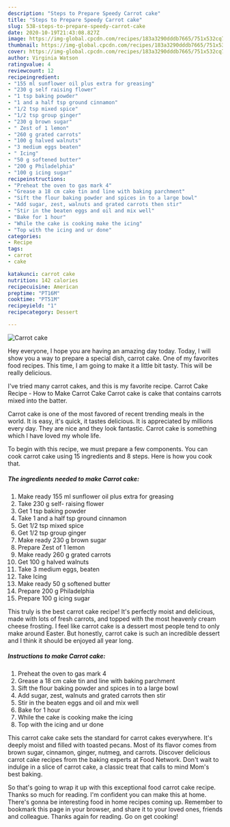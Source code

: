 ```yaml
---
description: "Steps to Prepare Speedy Carrot cake"
title: "Steps to Prepare Speedy Carrot cake"
slug: 538-steps-to-prepare-speedy-carrot-cake
date: 2020-10-19T21:43:08.827Z
image: https://img-global.cpcdn.com/recipes/183a3290dddb7665/751x532cq70/carrot-cake-recipe-main-photo.jpg
thumbnail: https://img-global.cpcdn.com/recipes/183a3290dddb7665/751x532cq70/carrot-cake-recipe-main-photo.jpg
cover: https://img-global.cpcdn.com/recipes/183a3290dddb7665/751x532cq70/carrot-cake-recipe-main-photo.jpg
author: Virginia Watson
ratingvalue: 4
reviewcount: 12
recipeingredient:
- "155 ml sunflower oil plus extra for greasing"
- "230 g self raising flower"
- "1 tsp baking powder"
- "1 and a half tsp ground cinnamon"
- "1/2 tsp mixed spice"
- "1/2 tsp group ginger"
- "230 g brown sugar"
- " Zest of 1 lemon"
- "260 g grated carrots"
- "100 g halved walnuts"
- "3 medium eggs beaten"
- " Icing"
- "50 g softened butter"
- "200 g Philadelphia"
- "100 g icing sugar"
recipeinstructions:
- "Preheat the oven to gas mark 4"
- "Grease a 18 cm cake tin and line with baking parchment"
- "Sift the flour baking powder and spices in to a large bowl"
- "Add sugar, zest, walnuts and grated carrots then stir"
- "Stir in the beaten eggs and oil and mix well"
- "Bake for 1 hour"
- "While the cake is cooking make the icing"
- "Top with the icing and ur done"
categories:
- Recipe
tags:
- carrot
- cake

katakunci: carrot cake 
nutrition: 142 calories
recipecuisine: American
preptime: "PT16M"
cooktime: "PT51M"
recipeyield: "1"
recipecategory: Dessert

---
```



![Carrot cake](https://img-global.cpcdn.com/recipes/183a3290dddb7665/751x532cq70/carrot-cake-recipe-main-photo.jpg)

Hey everyone, I hope you are having an amazing day today. Today, I will show you a way to prepare a special dish, carrot cake. One of my favorites food recipes. This time, I am going to make it a little bit tasty. This will be really delicious.

I&#39;ve tried many carrot cakes, and this is my favorite recipe. Carrot Cake Recipe - How to Make Carrot Cake Carrot cake is cake that contains carrots mixed into the batter.

Carrot cake is one of the most favored of recent trending meals in the world. It is easy, it's quick, it tastes delicious. It is appreciated by millions every day. They are nice and they look fantastic. Carrot cake is something which I have loved my whole life.


To begin with this recipe, we must prepare a few components. You can cook carrot cake using 15 ingredients and 8 steps. Here is how you cook that.

<!--inarticleads1-->

##### The ingredients needed to make Carrot cake:

1. Make ready 155 ml sunflower oil plus extra for greasing
1. Take 230 g self- raising flower
1. Get 1 tsp baking powder
1. Take 1 and a half tsp ground cinnamon
1. Get 1/2 tsp mixed spice
1. Get 1/2 tsp group ginger
1. Make ready 230 g brown sugar
1. Prepare  Zest of 1 lemon
1. Make ready 260 g grated carrots
1. Get 100 g halved walnuts
1. Take 3 medium eggs, beaten
1. Take  Icing
1. Make ready 50 g softened butter
1. Prepare 200 g Philadelphia
1. Prepare 100 g icing sugar


This truly is the best carrot cake recipe! It&#39;s perfectly moist and delicious, made with lots of fresh carrots, and topped with the most heavenly cream cheese frosting. I feel like carrot cake is a dessert most people tend to only make around Easter. But honestly, carrot cake is such an incredible dessert and I think it should be enjoyed all year long. 

<!--inarticleads2-->

##### Instructions to make Carrot cake:

1. Preheat the oven to gas mark 4
1. Grease a 18 cm cake tin and line with baking parchment
1. Sift the flour baking powder and spices in to a large bowl
1. Add sugar, zest, walnuts and grated carrots then stir
1. Stir in the beaten eggs and oil and mix well
1. Bake for 1 hour
1. While the cake is cooking make the icing
1. Top with the icing and ur done


This carrot cake cake sets the standard for carrot cakes everywhere. It&#39;s deeply moist and filled with toasted pecans. Most of its flavor comes from brown sugar, cinnamon, ginger, nutmeg, and carrots. Discover delicious carrot cake recipes from the baking experts at Food Network. Don&#39;t wait to indulge in a slice of carrot cake, a classic treat that calls to mind Mom&#39;s best baking. 

So that's going to wrap it up with this exceptional food carrot cake recipe. Thanks so much for reading. I'm confident you can make this at home. There's gonna be interesting food in home recipes coming up. Remember to bookmark this page in your browser, and share it to your loved ones, friends and colleague. Thanks again for reading. Go on get cooking!
